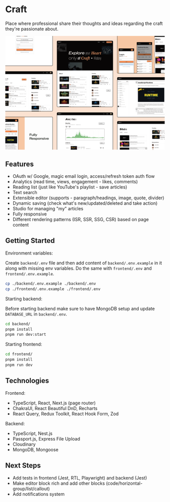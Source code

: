 # Craft

Place where professional share their thoughts and ideas regarding the craft they're passionate about.

![Cover image](./docs/cover.png)

## Features

- OAuth w/ Google, magic email login, access/refresh token auth flow
- Analytics (read time, views, engagement - likes, comments)
- Reading list (just like YouTube's playlist - save articles)
- Text search
- Extensible editor (supports - paragraph/headings, image, quote, divider)
- Dynamic saving (check what's new/updated/deleted and take action)
- Studio for managing "my" articles
- Fully responsive
- Different rendering patterns (ISR, SSR, SSG, CSR) based on page content

## Getting Started

Environment variables:

Create `backend/.env` file and then add content of `backend/.env.example` in it along with missing env variables. Do the same with `frontend/.env` and `frontend/.env.example`.

```bash
cp ./backend/.env.example ./backend/.env
cp ./frontend/.env.example ./frontend/.env
```

Starting backend:

Before starting backend make sure to have MongoDB setup and update `DATABASE_URL` in `backend/.env`.

```bash
cd backend/
pnpm install
pnpm run dev:start
```

Starting frontend:

```bash
cd frontend/
pnpm install
pnpm run dev
```

## Technologies

Frontend:

- TypeScript, React, Next.js (page router)
- ChakraUI, React Beautiful DnD, Recharts
- React Query, Redux Toolkit, React Hook Form, Zod

Backend:

- TypeScript, Nest.js
- Passport.js, Express File Upload
- Cloudinary
- MongoDB, Mongoose

## Next Steps

- Add tests in frontend (Jest, RTL, Playwright) and backend (Jest)
- Make editor block rich and add other blocks (code/horizontal-group/list/callout)
- Add notifications system
